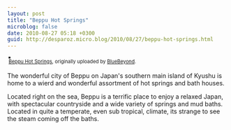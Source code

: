 ```yaml
---
layout: post
title: "Beppu Hot Springs"
microblog: false
date: 2010-08-27 05:18 +0300
guid: http://desparoz.micro.blog/2010/08/27/beppu-hot-springs.html
---
```

<div style="text-align: left; padding: 3px;"><a title="photo sharing" href="http://www.flickr.com/photos/bluebeyond/4931098793/"><img style="border: solid 2px #000000;" src="http://desparoz.me/uploads/2017/e61c7a6ba9.jpg" alt="" /></a> <br /> <span style="font-size: 0.8em; margin-top: 0px;"><a href="http://www.flickr.com/photos/bluebeyond/4931098793/">Beppu Hot Springs</a>, originally uploaded by <a href="http://www.flickr.com/people/bluebeyond/">BlueBeyond</a>.</span></div>
<p>The wonderful city of Beppu on Japan's southern main island of Kyushu is home to a wierd and wonderful assortment of hot springs and bath houses.</p>
<p> Located right on the sea, Beppu is a terrific place to enjoy a relaxed Japan, with spectacular countryside and a wide variety of springs and mud baths. Located in quite a temperate, even sub tropical, climate, its strange to see the steam coming off the baths.</p>
